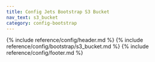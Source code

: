 ```yaml
---
title: Config Jets Bootstrap S3 Bucket
nav_text: s3_bucket
category: config-bootstrap
---
```


{% include reference/config/header.md %}
{% include reference/config/bootstrap/s3_bucket.md %}
{% include reference/config/footer.md %}
